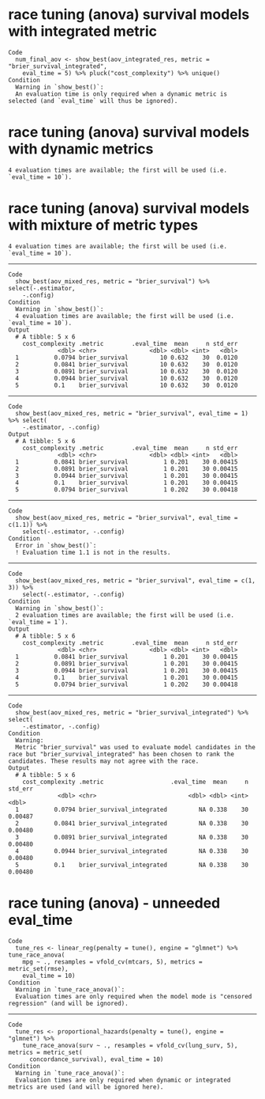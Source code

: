 # race tuning (anova) survival models with integrated metric

    Code
      num_final_aov <- show_best(aov_integrated_res, metric = "brier_survival_integrated",
        eval_time = 5) %>% pluck("cost_complexity") %>% unique()
    Condition
      Warning in `show_best()`:
      An evaluation time is only required when a dynamic metric is selected (and `eval_time` will thus be ignored).

# race tuning (anova) survival models with dynamic metrics

    4 evaluation times are available; the first will be used (i.e. `eval_time = 10`).

# race tuning (anova) survival models with mixture of metric types

    4 evaluation times are available; the first will be used (i.e. `eval_time = 10`).

---

    Code
      show_best(aov_mixed_res, metric = "brier_survival") %>% select(-.estimator,
        -.config)
    Condition
      Warning in `show_best()`:
      4 evaluation times are available; the first will be used (i.e. `eval_time = 10`).
    Output
      # A tibble: 5 x 6
        cost_complexity .metric        .eval_time  mean     n std_err
                  <dbl> <chr>               <dbl> <dbl> <int>   <dbl>
      1          0.0794 brier_survival         10 0.632    30  0.0120
      2          0.0841 brier_survival         10 0.632    30  0.0120
      3          0.0891 brier_survival         10 0.632    30  0.0120
      4          0.0944 brier_survival         10 0.632    30  0.0120
      5          0.1    brier_survival         10 0.632    30  0.0120

---

    Code
      show_best(aov_mixed_res, metric = "brier_survival", eval_time = 1) %>% select(
        -.estimator, -.config)
    Output
      # A tibble: 5 x 6
        cost_complexity .metric        .eval_time  mean     n std_err
                  <dbl> <chr>               <dbl> <dbl> <int>   <dbl>
      1          0.0841 brier_survival          1 0.201    30 0.00415
      2          0.0891 brier_survival          1 0.201    30 0.00415
      3          0.0944 brier_survival          1 0.201    30 0.00415
      4          0.1    brier_survival          1 0.201    30 0.00415
      5          0.0794 brier_survival          1 0.202    30 0.00418

---

    Code
      show_best(aov_mixed_res, metric = "brier_survival", eval_time = c(1.1)) %>%
        select(-.estimator, -.config)
    Condition
      Error in `show_best()`:
      ! Evaluation time 1.1 is not in the results.

---

    Code
      show_best(aov_mixed_res, metric = "brier_survival", eval_time = c(1, 3)) %>%
        select(-.estimator, -.config)
    Condition
      Warning in `show_best()`:
      2 evaluation times are available; the first will be used (i.e. `eval_time = 1`).
    Output
      # A tibble: 5 x 6
        cost_complexity .metric        .eval_time  mean     n std_err
                  <dbl> <chr>               <dbl> <dbl> <int>   <dbl>
      1          0.0841 brier_survival          1 0.201    30 0.00415
      2          0.0891 brier_survival          1 0.201    30 0.00415
      3          0.0944 brier_survival          1 0.201    30 0.00415
      4          0.1    brier_survival          1 0.201    30 0.00415
      5          0.0794 brier_survival          1 0.202    30 0.00418

---

    Code
      show_best(aov_mixed_res, metric = "brier_survival_integrated") %>% select(
        -.estimator, -.config)
    Condition
      Warning:
      Metric "brier_survival" was used to evaluate model candidates in the race but "brier_survival_integrated" has been chosen to rank the candidates. These results may not agree with the race.
    Output
      # A tibble: 5 x 6
        cost_complexity .metric                   .eval_time  mean     n std_err
                  <dbl> <chr>                          <dbl> <dbl> <int>   <dbl>
      1          0.0794 brier_survival_integrated         NA 0.338    30 0.00487
      2          0.0841 brier_survival_integrated         NA 0.338    30 0.00480
      3          0.0891 brier_survival_integrated         NA 0.338    30 0.00480
      4          0.0944 brier_survival_integrated         NA 0.338    30 0.00480
      5          0.1    brier_survival_integrated         NA 0.338    30 0.00480

# race tuning (anova) - unneeded eval_time

    Code
      tune_res <- linear_reg(penalty = tune(), engine = "glmnet") %>% tune_race_anova(
        mpg ~ ., resamples = vfold_cv(mtcars, 5), metrics = metric_set(rmse),
        eval_time = 10)
    Condition
      Warning in `tune_race_anova()`:
      Evaluation times are only required when the model mode is "censored regression" (and will be ignored).

---

    Code
      tune_res <- proportional_hazards(penalty = tune(), engine = "glmnet") %>%
        tune_race_anova(surv ~ ., resamples = vfold_cv(lung_surv, 5), metrics = metric_set(
          concordance_survival), eval_time = 10)
    Condition
      Warning in `tune_race_anova()`:
      Evaluation times are only required when dynamic or integrated metrics are used (and will be ignored here).

